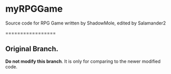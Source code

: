 # myRPGGame
Source code for RPG Game written by ShadowMole, edited by Salamander2

=================

## Original Branch.

**Do not modify this branch**. It is only for comparing to the newer modified code.
